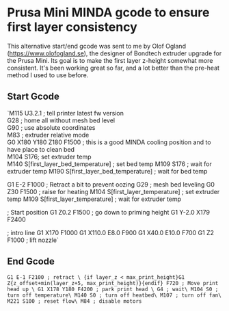 # Prusa Mini MINDA gcode to ensure first layer consistency
This alternative start/end gcode was sent to me by Olof Ogland (https://www.olofogland.se), the designer of Bondtech extruder upgrade for the Prusa Mini. Its goal is to make the first layer z-height somewhat more consistent. It's been working great so far, and a lot better than the pre-heat method I used to use before.

## Start Gcode
`M115 U3.2.1 ; tell printer latest fw version \
G28 ; home all without mesh bed level \
G90 ; use absolute coordinates \
M83 ; extruder relative mode \
G0 X180 Y180 Z180 F1500 ; this is a good MINDA cooling position and to have place to clean bed\
M104 S176; set extruder temp \
M140 S[first_layer_bed_temperature] ; set bed temp
M109 S176 ; wait for extruder temp
M190 S[first_layer_bed_temperature] ; wait for bed temp

G1 E-2 F1000 ; Retract a bit to prevent oozing
G29 ; mesh bed leveling
G0 Z30 F1500 ; raise for heating
M104 S[first_layer_temperature] ; set extruder temp
M109 S[first_layer_temperature] ; wait for extruder temp

; Start position
G1 Z0.2 F1500 ; go down to priming height
G1 Y-2.0 X179 F2400

; intro line
G1 X170 F1000
G1 X110.0 E8.0 F900
G1 X40.0 E10.0 F700
G1 Z2 F1000 ; lift nozzle`

## End Gcode
`G1 E-1 F2100 ; retract \
{if layer_z < max_print_height}G1 Z{z_offset+min(layer_z+5, max_print_height)}{endif} F720 ; Move print head up \
G1 X178 Y180 F4200 ; park print head \
G4 ; wait\
M104 S0 ; turn off temperature\
M140 S0 ; turn off heatbed\
M107 ; turn off fan\
M221 S100 ; reset flow\
M84 ; disable motors`
